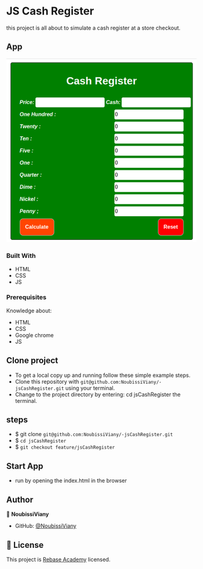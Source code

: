 # JS Cash Register

this project is all about to simulate a cash register at a store checkout.

## App

![Home](assets/images/home.png)

### Built With

- HTML
- CSS
- JS

### Prerequisites

Knowledge about:

- HTML
- CSS
- Google chrome
- JS

## Clone project

- To get a local copy up and running follow these simple example steps.
- Clone this repository with `git@github.com:NoubissiViany/-jsCashRegister.git` using your terminal.
- Change to the project directory by entering: cd jsCashRegister the terminal.

## steps

- $ git clone `git@github.com:NoubissiViany/-jsCashRegister.git`
- $ `cd jsCashRegister`
- $ `git checkout feature/jsCashRegister`

## Start App

- run by opening the index.html in the browser

## Author

👤 **NoubissiViany**

- GitHub: [@NoubissiViany](git@github.com:NoubissiViany/-jsCashRegister.git)

## 📝 License

This project is [Rebase Academy](./LICENSE) licensed.
